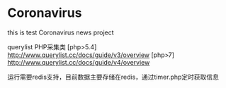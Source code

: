 # Coronavirus

this is test Coronavirus news project

querylist PHP采集类
[php>5.4] 
http://www.querylist.cc/docs/guide/v3/overview
[php>7]
http://www.querylist.cc/docs/guide/v4/overview

运行需要redis支持，目前数据主要存储在redis，通过timer.php定时获取信息

